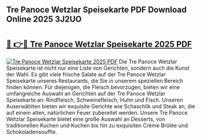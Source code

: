 ## Tre Panoce Wetzlar Speisekarte PDF Download Online 2025 3J2UO

# <h2><a href="http://gc7lyro.nevu.top/?p=Tre+Panoce+Wetzlar+Speisekarte">🔗 👉🔴 Tre Panoce Wetzlar Speisekarte 2025 PDF</a></h2>

[![Tre Panoce Wetzlar Speisekarte 2025 PDF](https://i.imgur.com/dBaPXMq.png)](http://gc7lyro.nevu.top/?p=Tre+Panoce+Wetzlar+Speisekarte)
Die Tre Panoce Wetzlar Speisekarte ist nicht nur eine Liste von Gerichten, sondern auch die Kunst der Wahl. Es gibt viele frische Salate auf der Tre Panoce Wetzlar Speisekarte unseres Restaurants, die Sie in unserem speziellen Bereich finden können. Für diejenigen, die Fleisch bevorzugen, bieten wir eine umfangreiche Auswahl an Gerichten auf der Tre Panoce Wetzlar Speisekarte an: Rindfleisch, Schweinefleisch, Huhn und Fisch. Unseren Auserwählten bieten wir exquisite Gerichte wie Schaschlik und Steak an, die auf einem alten, natürlichen Feuer zubereitet werden. Unsere Tre Panoce Wetzlar Speisekarte bietet eine große Auswahl an Desserts, von traditionellen Kuchen und Kuchen bis hin zu exquisiten Crème Brûlée und Schokoladensouffle.

